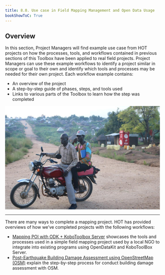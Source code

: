 ```yaml
---
title: 8.0. Use case in Field Mapping Management and Open Data Usage
bookShowToC: True
---
```


## Overview

In this section, Project Managers will find example use case from HOT projects on how the processes, tools, and workflows contained in previous sections of this Toolbox have been applied to real field projects. Project Managers can use these example workflows to identify a project similar in scope or goal to their own and identify which tools and processes may be needed for their own project. Each workflow example contains:

* An overview of the project
* A step-by-step guide of phases, steps, and tools used
* Links to various parts of the Toolbox to learn how the step was completed

![](/images/8_use_case/1_overview_use_case/080101_case_field.jpg)

---

There are many ways to complete a mapping project. HOT has provided overviews of how we’ve completed projects with the following workflows:

* [Mapping POI with ODK + KoboToolbox Server](https://toolbox.hotosm.org/pages/8_use_case/8_1_mapping_poi_with_odk_kobo/) showcases the tools and processes used in a simple field mapping project used by a local NGO to integrate into existing programs using OpenDataKit and KoboToolBox Server.
* [Post-Earthquake Building Damage Assessment using OpenStreetMap (OSM)](https://toolbox.hotosm.org/pages/8_use_case/8_2_post_earthquake/) explain the step-by-step process for conduct building damage assessment with OSM. 